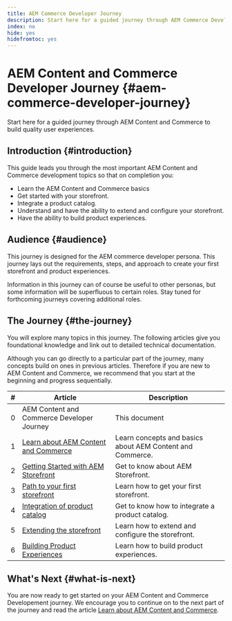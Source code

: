 ```yaml
---
title: AEM Commerce Developer Journey
description: Start here for a guided journey through AEM Commerce Development
index: no
hide: yes
hidefromtoc: yes
---
```

# AEM Content and Commerce Developer Journey {#aem-commerce-developer-journey}

Start here for a guided journey through AEM Content and Commerce to build quality user experiences.

## Introduction {#introduction}

This guide leads you through the most important AEM Content and Commerce development topics so that on completion you:

* Learn the AEM Content and Commerce basics
* Get started with your storefront.
* Integrate a product catalog.
* Understand and have the ability to extend and configure your storefront.
* Have the ability to build product experiences.


## Audience {#audience}

This journey is designed for the AEM commerce developer persona. This journey lays out the requirements, steps, and approach to create your first storefront and product experiences. 

Information in this journey can of course be useful to other personas, but some information will be superfluous to certain roles. Stay tuned for forthcoming journeys covering additional roles.


## The Journey {#the-journey}

You will explore many topics in this journey. The following articles give you foundational knowledge and link out to detailed technical documentation.

Although you can go directly to a particular part of the journey, many concepts build on ones in previous articles. Therefore if you are new to AEM Content and Commerce, we recommend that you start at the beginning and progress sequentially.

|#|Article|Description|
|---|---|---|
|0|AEM Content and Commerce Developer Journey|This document|
|1|[Learn about AEM Content and Commerce](learn-about.md)|Learn concepts and basics about AEM Content and Commerce.|
|2|[Getting Started with AEM Storefront](getting-started.md)|Get to know about AEM Storefront.|
|3|[Path to your first storefront](first-storefront.md)|Learn how to get your first storefront.|
|4|[Integration of product catalog](catalog-integration.md)|Get to know how to integrate a product catalog.|
|5|[Extending the storefront](extending-storefront.md)|Learn how to extend and configure the storefront.|
|6|[Building Product Experiences](building-experiences.md)|Learn how to build product experiences.|


## What's Next {#what-is-next}

You are now ready to get started on your AEM Content and Commerce Developement journey. We encourage you to continue on to the next part of the journey and read the article [Learn about AEM Content and Commerce](learn-about.md).

